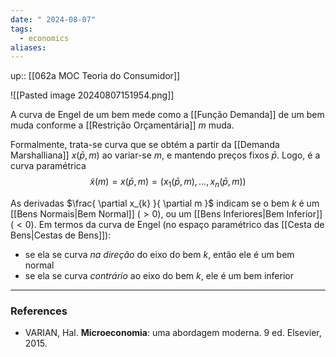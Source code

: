 ```yaml
---
date: " 2024-08-07"
tags:
  - economics
aliases:
---
```


up:: [[062a MOC Teoria do Consumidor]]

![[Pasted image 20240807151954.png]]

A curva de Engel de um bem mede como a [[Função Demanda]] de um bem muda conforme a [[Restrição Orçamentária]] $m$ muda.

Formalmente, trata-se curva que se obtém a partir da [[Demanda Marshalliana]] $x(\bar{p},m)$ ao variar-se $m$, e mantendo preços fixos $\bar{p}$. Logo, é a curva paramétrica
$$
\tilde{x}(m) = x(\bar{p}, m) = (x_{1}(\bar{p}, m), \dots, x_{n}(\bar{p}, m))
$$

As derivadas $\frac{ \partial x_{k} }{ \partial m }$ indicam se o bem $k$ é um [[Bens Normais|Bem Normal]] ($>0$), ou um [[Bens Inferiores|Bem Inferior]] ($<0$). Em termos da curva de Engel (no espaço paramétrico das [[Cesta de Bens|Cestas de Bens]]):
- se ela se curva *na direção* do eixo do bem $k$, então ele é um bem normal
- se ela se curva *contrário* ao eixo do bem $k$, ele é um bem inferior

---
### References
- VARIAN, Hal. **Microeconomia**: uma abordagem moderna. 9 ed. Elsevier, 2015.